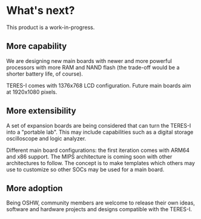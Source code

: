 # What's next?

This product is a work-in-progress.

## More capability

We are designing new main boards with newer and more powerful processors with more RAM and NAND flash (the trade-off would be a shorter battery life, of course).

TERES-I comes with 1376x768 LCD configuration.
Future main boards aim at 1920x1080 pixels.

## More extensibility

A set of expansion boards are being considered that can turn the TERES-I into a "portable lab".
This may include capabilities such as a digital storage oscilloscope and logic analyzer.

Different main board configurations: the first iteration comes with ARM64 and x86 support.
The MIPS architecture is coming soon with other architectures to follow.
The concept is to make templates which others may use to customize so other SOCs may be used for a main board.

## More adoption

Being OSHW, community members are welcome to release their own ideas, software and hardware projects and designs compatible with the TERES-I.
